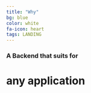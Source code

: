 ```yaml
---
title: "Why"
bg: blue
color: white
fa-icon: heart
tags: LANDING
---
```


### A Backend that suits for

# any application